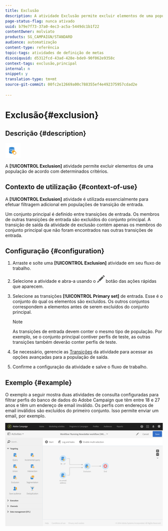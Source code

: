 ```yaml
---
title: Exclusão
description: A atividade Exclusão permite excluir elementos de uma população de acordo com determinados critérios.
page-status-flag: nunca ativado
uuid: b79e7f73-37a0-4ec3-ac5a-5449dc1b1f22
contentOwner: molviato
products: SG_CAMPAIGN/STANDARD
audience: automatização
content-type: referência
topic-tags: atividades de definição de metas
discoiquuid: d5312fcd-43ad-428e-bde9-90f062e9358c
context-tags: exclusão,principal
internal: n
snippet: y
translation-type: tm+mt
source-git-commit: 00fc2e12669a00c788355ef4e492375957cdad2e

---
```



# Exclusão{#exclusion}

## Descrição {#description}

![](assets/exclusion.png)

A **[!UICONTROL Exclusion]** atividade permite excluir elementos de uma população de acordo com determinados critérios.

## Contexto de utilização {#context-of-use}

A **[!UICONTROL Exclusion]** atividade é utilizada essencialmente para efetuar filtragem adicional em populações de transição de entrada.

Um conjunto principal é definido entre transições de entrada. Os membros de outras transições de entrada são excluídos do conjunto principal. A transição de saída da atividade de exclusão contém apenas os membros do conjunto principal que não foram encontrados nas outras transições de entrada.

## Configuração {#configuration}

1. Arraste e solte uma **[!UICONTROL Exclusion]** atividade em seu fluxo de trabalho.
1. Selecione a atividade e abra-a usando o ![](assets/edit_darkgrey-24px.png) botão das ações rápidas que aparecem.
1. Selecione as transições **[!UICONTROL Primary set]** de entrada. Esse é o conjunto do qual os elementos são excluídos. Os outros conjuntos correspondem a elementos antes de serem excluídos do conjunto principal.

   >[!NOTE]
   >
   >As transições de entrada devem conter o mesmo tipo de população. Por exemplo, se o conjunto principal contiver perfis de teste, as outras transições também deverão conter perfis de teste.

1. Se necessário, gerencie as [Transições](../../automating/using/executing-a-workflow.md#managing-an-activity-s-outbound-transitions) da atividade para acessar as opções avançadas para a população de saída.
1. Confirme a configuração da atividade e salve o fluxo de trabalho.

## Exemplo {#example}

O exemplo a seguir mostra duas atividades de consulta configuradas para filtrar perfis do banco de dados do Adobe Campaign que têm entre 18 e 27 anos e têm um endereço de email inválido. Os perfis com endereços de email inválidos são excluídos do primeiro conjunto. Isso permite enviar um email, por exemplo.

![](assets/wkf_exclusion_example.png)

